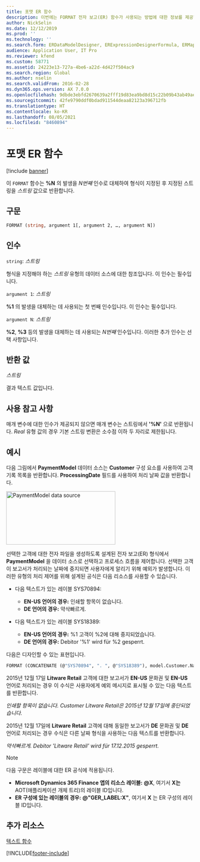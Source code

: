 ```yaml
---
title: 포맷 ER 함수
description: 이번에는 FORMAT 전자 보고(ER) 함수가 사용되는 방법에 대한 정보를 제공합니다.
author: NickSelin
ms.date: 12/12/2019
ms.prod: ''
ms.technology: ''
ms.search.form: ERDataModelDesigner, ERExpressionDesignerFormula, ERMappedFormatDesigner, ERModelMappingDesigner
audience: Application User, IT Pro
ms.reviewer: kfend
ms.custom: 58771
ms.assetid: 24223e13-727a-4be6-a22d-4d427f504ac9
ms.search.region: Global
ms.author: nselin
ms.search.validFrom: 2016-02-28
ms.dyn365.ops.version: AX 7.0.0
ms.openlocfilehash: 9dbde3ebfd2670639a2fff19d83ea9bd8d15c22b09b43ab49ae1b9e35562625a
ms.sourcegitcommit: 42fe9790ddf0bdad911544deaa82123a396712fb
ms.translationtype: HT
ms.contentlocale: ko-KR
ms.lasthandoff: 08/05/2021
ms.locfileid: "8460894"
---
```

# <a name="format-er-function"></a>포맷 ER 함수

[!include [banner](../includes/banner.md)]

이 `FORMAT` 함수는 **%N** 의 발생을 *N번째* 인수로 대체하여 형식이 지정된 후 지정된 스트링을 *스트링* 값으로 반환합니다.

## <a name="syntax"></a>구문

```vb
FORMAT (string, argument 1[, argument 2, …, argument N])
```

## <a name="arguments"></a>인수

`string`: *스트링*

형식을 지정해야 하는 *스트링* 유형의 데이터 소스에 대한 참조입니다. 이 인수는 필수입니다.

`argument 1`: *스트링*

**%1** 의 발생을 대체하는 데 사용되는 첫 번째 인수입니다. 이 인수는 필수입니다.

`argument N`: *스트링*

**%2**, **%3** 등의 발생을 대체하는 데 사용되는 *N번째* 인수입니다. 이러한 추가 인수는 선택 사항입니다.

## <a name="return-values"></a>반환 값

*스트링*

결과 텍스트 값입니다.

## <a name="usage-notes"></a>사용 참고 사항

매개 변수에 대한 인수가 제공되지 않으면 매개 변수는 스트링에서 **'%N'** 으로 반환됩니다. *Real* 유형 값의 경우 기본 스트링 변환은 소수점 이하 두 자리로 제한됩니다.

## <a name="example"></a>예시

다음 그림에서 **PaymentModel** 데이터 소스는 **Customer** 구성 요소를 사용하여 고객 기록 목록을 반환합니다. **ProcessingDate** 필드를 사용하여 처리 날짜 값을 반환합니다.

<a href="./media/picture-format-datasource.jpg"><img src="./media/picture-format-datasource.jpg" alt="PaymentModel data source" class="alignnone wp-image-290751 size-full" width="293" height="143" /></a>

선택한 고객에 대한 전자 파일을 생성하도록 설계된 전자 보고(ER) 형식에서 **PaymentModel** 을 데이터 소스로 선택하고 프로세스 흐름을 제어합니다. 선택한 고객이 보고서가 처리되는 날짜에 중지되면 사용자에게 알리기 위해 예외가 발생합니다. 이러한 유형의 처리 제어를 위해 설계된 공식은 다음 리소스를 사용할 수 있습니다.

- 다음 텍스트가 있는 레이블 SYS70894:

    - **EN-US 언어의 경우:** 인쇄할 항목이 없습니다.
    - **DE 언어의 경우:** 약삭빠르게.

- 다음 텍스트가 있는 레이블 SYS18389:

    - **EN-US 언어의 경우:** %1 고객이 %2에 대해 중지되었습니다.
    - **DE 언어의 경우:** Debitor '%1' wird für %2 gesperrt.

다음은 디자인할 수 있는 표현입니다.

```vb
FORMAT (CONCATENATE (@"SYS70894", ". ", @"SYS18389"), model.Customer.Name, DATETIMEFORMAT (model.ProcessingDate, "d"))
```

2015년 12월 17일 **Litware Retail** 고객에 대한 보고서가 **EN-US** 문화권 및 **EN-US** 언어로 처리되는 경우 이 수식은 사용자에게 예외 메시지로 표시될 수 있는 다음 텍스트를 반환합니다.

*인쇄할 항목이 없습니다. Customer Litware Retail은 2015년 12월 17일에 중단되었습니다.*

2015년 12월 17일에 **Litware Retail** 고객에 대해 동일한 보고서가 **DE** 문화권 및 **DE** 언어로 처리되는 경우 수식은 다른 날짜 형식을 사용하는 다음 텍스트를 반환합니다.

*약삭빠르게. Debitor 'Litware Retail' wird für 17.12.2015 gesperrt.*

>[!NOTE]
> 다음 구문은 레이블에 대한 ER 공식에 적용됩니다.
>
> - **Microsoft Dynamics 365 Finance 앱의 리소스 레이블:** **\@X**, 여기서 **X는** AOT(애플리케이션 개체 트리)의 레이블 ID입니다.
> - **ER 구성에 있는 레이블의 경우:** **@"GER_LABEL:X"**, 여기서 **X** 는 ER 구성의 레이블 ID입니다.

## <a name="additional-resources"></a>추가 리소스

[텍스트 함수](er-functions-category-text.md)


[!INCLUDE[footer-include](../../../includes/footer-banner.md)]